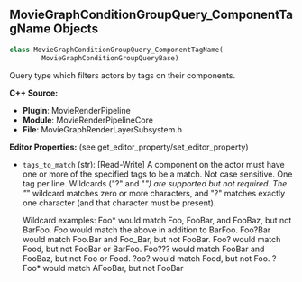 ## MovieGraphConditionGroupQuery_ComponentTagName Objects

```python
class MovieGraphConditionGroupQuery_ComponentTagName(
        MovieGraphConditionGroupQueryBase)
```

Query type which filters actors by tags on their components.

**C++ Source:**

- **Plugin**: MovieRenderPipeline
- **Module**: MovieRenderPipelineCore
- **File**: MovieGraphRenderLayerSubsystem.h

**Editor Properties:** (see get_editor_property/set_editor_property)

- ``tags_to_match`` (str):  [Read-Write] A component on the actor must have one or more of the specified tags to be a match. Not case sensitive. One tag per line. Wildcards ("?" and "*") are supported but not required.
  The "*" wildcard matches zero or more characters, and "?" matches exactly one character (and that character must be present).

  Wildcard examples:
  Foo* would match Foo, FooBar, and FooBaz, but not BarFoo.
  *Foo* would match the above in addition to BarFoo.
  Foo?Bar would match Foo.Bar and Foo_Bar, but not FooBar.
  Foo? would match Food, but not FooBar or BarFoo.
  Foo??? would match FooBar and FooBaz, but not Foo or Food.
  ?oo? would match Food, but not Foo.
  ?Foo* would match AFooBar, but not FooBar

<a id="unreal.MovieGraphConditionGroupQuery_ComponentType"></a>